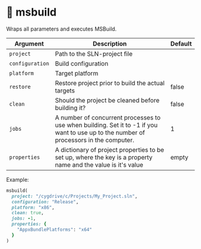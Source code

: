 # 🔨 msbuild

Wraps all parameters and executes MSBuild.

| Argument        | Description                                                                                                                            | Default |
|-----------------|----------------------------------------------------------------------------------------------------------------------------------------|---------|
| `project`       | Path to the SLN-project file                                                                                                           |         |
| `configuration` | Build configuration                                                                                                                    |         |
| `platform`      | Target platform                                                                                                                        |         |
| `restore`       | Restore project prior to build the actual targets                                                                                      | false   |
| `clean`         | Should the project be cleaned before building it?                                                                                      | false   |
| `jobs`          | A number of concurrent processes to use when building. Set it to -1 if you want to use up to the number of processors in the computer. | 1       |
| `properties`    | A dictionary of project properties to be set up, where the key is a property name and the value is it's value                          | empty   |

Example:

```ruby
msbuild(
  project: "/cygdrive/c/Projects/My_Project.sln",
  configuration: "Release",
  platform: "x86",
  clean: true,
  jobs: -1,
  properties: {
    "AppxBundlePlatforms": "x64"
  }
)
```